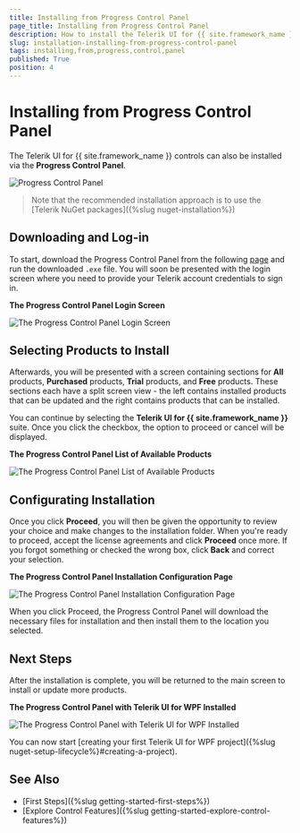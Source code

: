 ```yaml
---
title: Installing from Progress Control Panel
page_title: Installing from Progress Control Panel
description: How to install the Telerik UI for {{ site.framework_name }} controls via the Progress Control Panel.
slug: installation-installing-from-progress-control-panel
tags: installing,from,progress,control,panel
published: True
position: 4
---
```


# Installing from Progress Control Panel

The Telerik UI for {{ site.framework_name }} controls can also be installed via the **Progress Control Panel**.

![Progress Control Panel](images/progress-control-panel-1.png)

> Note that the recommended installation approach is to use the [Telerik NuGet packages]({%slug nuget-installation%})

## Downloading and Log-in

To start, download the Progress Control Panel from the following [page](https://www.telerik.com/download-trial-file/v2/control-panel) and run the downloaded `.exe` file. You will soon be presented with the login screen where you need to provide your Telerik account credentials to sign in.

__The Progress Control Panel Login Screen__  

![The Progress Control Panel Login Screen](images/progress-control-panel-2.png)

## Selecting Products to Install

Afterwards, you will be presented with a screen containing sections for **All** products, **Purchased** products, **Trial** products, and **Free** products. These sections each have a split screen view - the left contains installed products that can be updated and the right contains products that can be installed.

You can continue by selecting the **Telerik UI for {{ site.framework_name }}** suite. Once you click the checkbox, the option to proceed or cancel will be displayed.

__The Progress Control Panel List of Available Products__

![The Progress Control Panel List of Available Products](images/progress-control-panel-3.png)

## Configurating Installation

Once you click **Proceed**, you will then be given the opportunity to review your choice and make changes to the installation folder. When you're ready to proceed, accept the license agreements and click **Proceed** once more. If you forgot something or checked the wrong box, click **Back** and correct your selection.

__The Progress Control Panel Installation Configuration Page__

![The Progress Control Panel Installation Configuration Page](images/progress-control-panel-4.png)

When you click Proceed, the Progress Control Panel will download the necessary files for installation and then install them to the location you selected.

## Next Steps

After the installation is complete, you will be returned to the main screen to install or update more products.

__The Progress Control Panel with Telerik UI for WPF Installed__

![The Progress Control Panel with Telerik UI for WPF Installed](images/progress-control-panel-5.png)

You can now start [creating your first Telerik UI for WPF project]({%slug nuget-setup-lifecycle%}#creating-a-project).

## See Also  
* [First Steps]({%slug getting-started-first-steps%})
* [Explore Control Features]({%slug getting-started-explore-control-features%})

